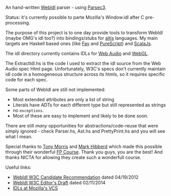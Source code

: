 An hand-written [WebIdl](http://www.w3.org/TR/WebIDL/) parser - using [Parsec3](http://hackage.haskell.org/package/parsec3).

Status: it's currently possible to parte Mozilla's Window.idl after C pre-processing.

The purpose of this project is to one day provide tools to transform WebIdl (maybe OMG's idl too?) into bindings/stubs for [altjs](altjs.org) languages. My main targets are Haskell based ones (like [Fay](http://fay-lang.org) and [PureScript](http://purescript.readthedocs.org/)) and [ScalaJs](http://www.scala-js.org/).

The idl directory currently contains IDLs for [Web Audio](http://www.w3.org/TR/webaudio/) and [WebGL](http://www.khronos.org/registry/webgl/specs/latest/1.0/).

The ExtractIdl.hs is the code I used to extract the idl source from the Web Audio spec Html page. Unfortunately, W3C's specs don't currently maintain idl code in a homogeneous structure across its htmls, so it requires specific code for each spec.

Some parts of WebIdl are still not implemented:

 * Most extended attributes are only a list of string
 * Literals have ADTs for each different type but still represented as strings
 * no `exceptions`.
 * Most of these are easy to implement and likely to be done soon.

There are still *many* opportunities for abstractions/code-reuse that were simply ignored - check Parser.hs, Ast.hs and PrettyPrint.hs and you will see what I mean.

Special thanks to [Tony Morris](http://blog.tmorris.net/) and [Mark Hibberd](https://twitter.com/markhibberd) which made this possible through their wonderful [FP Course](https://github.com/NICTA/course). Thank you guys, you are the best! And thanks NICTA for allowing they create such a wonderfull course.

Useful links:

 * [WebIdl W3C Candidate Recommendation](http://www.w3.org/TR/WebIDL/) dated 04/19/2012
 * [WebIdl W3C Editor's Draft](http://heycam.github.io/webidl/) dated 02/11/2014
 * [IDLs at Mozilla's VCS](http://mxr.mozilla.org/mozilla-central/source/dom/webidl/)